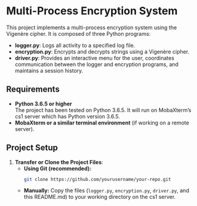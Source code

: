 # Multi-Process Encryption System

This project implements a multi-process encryption system using the Vigenère cipher. It is composed of three Python programs:

- **logger.py**: Logs all activity to a specified log file.
- **encryption.py**: Encrypts and decrypts strings using a Vigenère cipher.
- **driver.py**: Provides an interactive menu for the user, coordinates communication between the logger and encryption programs, and maintains a session history.

## Requirements

- **Python 3.6.5 or higher**  
  The project has been tested on Python 3.6.5. It will run on MobaXterm’s cs1 server which has Python version 3.6.5.
- **MobaXterm or a similar terminal environment** (if working on a remote server).

## Project Setup

1. **Transfer or Clone the Project Files**:  
   - **Using Git (recommended):**  
     ```bash
     git clone https://github.com/yourusername/your-repo.git
     ```
   - **Manually:** Copy the files (`logger.py`, `encryption.py`, `driver.py`, and this README.md) to your working directory on the cs1 server.

